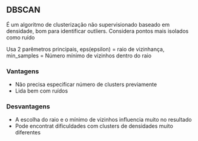 ## DBSCAN
É um algoritmo de clusterização não supervisionado baseado em densidade, bom para identificar outliers. Considera pontos mais isolados como ruído

Usa 2 parêmetros principais, eps(epsilon) = raio de vizinhança, min_samples = Número mínimo de vizinhos dentro do raio

### Vantagens
- Não precisa especificar número de clusters previamente
- Lida bem com ruídos

### Desvantagens
- A escolha do raio e o mínimo de vizinhos influencia muito no resultado
- Pode encontrat dificuldades com clusters de densidades muito diferentes